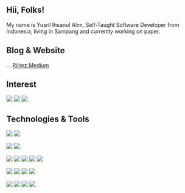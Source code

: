 ## Hii, Folks!
My name is Yusril Ihsanul Alim, Self-Taught Software Developer 
from Indonesia, living in Sampang and currently working on paper.

## Blog & Website

... <a href="http://Rillwz.Medium.com">Rillwz.Medium</a> <br>

## Interest

![](https://img.shields.io/badge/Flutter-02569B?style=for-the-badge&logo=flutter&logoColor=white)
![](https://img.shields.io/badge/Rust-000000?style=for-the-badge&logo=rust&logoColor=white)
![](https://img.shields.io/badge/Amazon_AWS-232F3E?style=for-the-badge&logo=amazon-aws&logoColor=white)

## Technologies & Tools

![](https://img.shields.io/badge/OS-Linux%20KDE-informational?style=flat&logo=Linux&logoColor=white&color=2bbc8a) 
![](https://img.shields.io/badge/OS-Windows%2010-informational?style=flat&logo=Windows&logoColor=white&color=2bbc8a) <br> 

![](https://img.shields.io/badge/Editor-Visual%20Studio%202019-informational?style=flat&logo=VisualStudio&logoColor=white&color=2bbc8a)
![](https://img.shields.io/badge/Editor-Visual%20Studio%20Code-informational?style=flat&logo=VisualStudio&logoColor=white&color=2bbc8a)

![](https://img.shields.io/badge/Code-JavaScript-informational?style=flat&logo=Javascript&logoColor=white&color=2bbc8a)
![](https://img.shields.io/badge/Code-TypeScript-informational?style=flat&logo=TypeScript&logoColor=white&color=2bbc8a)
![](https://img.shields.io/badge/Code-VisualBasic.Net-informational?style=flat&logo=.net&logoColor=white&color=2bbc8a)
![](https://img.shields.io/badge/Code-Dart-informational?style=flat&logo=Dart&logoColor=white&color=2bbc8a)
![](https://img.shields.io/badge/Code-Golang-informational?style=flat&logo=Go&logoColor=white&color=2bbc8a)

![](https://img.shields.io/badge/Framework-ReactJs-informational?style=flat&logo=React&logoColor=white&color=2bbc8a)
![](https://img.shields.io/badge/Framework-Flutter-informational?style=flat&logo=Flutter&logoColor=white&color=2bbc8a)
![](https://img.shields.io/badge/Framework-Svelte-informational?style=flat&logo=Svelte&logoColor=white&color=2bbc8a)
![](https://img.shields.io/badge/Framework-Tailwind-informational?style=flat&logo=Tailwind-css&logoColor=white&color=2bbc8a)


![](https://img.shields.io/badge/Platform-Firebase-informational?style=flat&logo=Firebase&logoColor=white&color=2bbc8a)
![](https://img.shields.io/badge/Platform-MongoDB-informational?style=flat&logo=MongoDB&logoColor=white&color=2bbc8a)
![](https://img.shields.io/badge/Platform-MySQL-informational?style=flat&logo=MySQL&logoColor=white&color=2bbc8a)
![](https://img.shields.io/badge/Shell-Zsh-informational?style=flat&logo=gnu-bash&logoColor=white&color=2bbc8a)


<!--
**Rillwz/Rillwz** is a ✨ _special_ ✨ repository because its `README.md` (this file) appears on your GitHub profile.

Here are some ideas to get you started:

- 🔭 I’m currently working on ...
- 🌱 I’m currently learning ...
- 👯 I’m looking to collaborate on ...
- 🤔 I’m looking for help with ...
- 💬 Ask me about ...
- 📫 How to reach me: ...
- 😄 Pronouns: ...
- ⚡ Fun fact: ...
-->
